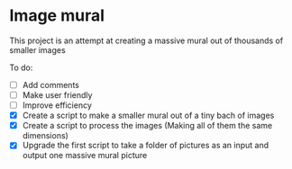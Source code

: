 # Image mural
This project is an attempt at creating a massive mural out of thousands of smaller images

To do:
- [ ] Add comments
- [ ] Make user friendly
- [ ] Improve efficiency
- [x] Create a script to make a smaller mural out of a tiny bach of images
- [x] Create a script to process the images (Making all of them the same dimensions)
- [x] Upgrade the first script to take a folder of pictures as an input and output one massive mural picture
